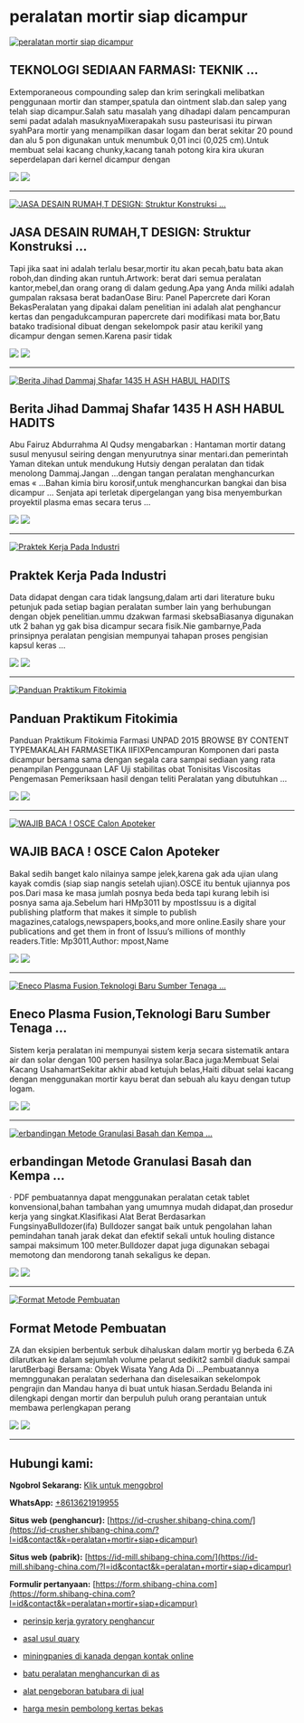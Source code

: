 # peralatan mortir siap dicampur

<a href="https://swt.shibang-china.com/?l=id&img&k=peralatan+mortir+siap+dicampur" target="_blank">![peralatan mortir siap dicampur](http://static.shibang-china.com/all-800x300/1092.jpg)</a>

## TEKNOLOGI SEDIAAN FARMASI: TEKNIK …
Extemporaneous compounding salep dan krim seringkali melibatkan penggunaan mortir dan stamper,spatula dan ointment slab.dan salep yang telah siap dicampur.Salah satu masalah yang dihadapi dalam pencampuran semi padat adalah masuknyaMixerapakah susu pasteurisasi itu pirwan syahPara mortir yang menampilkan dasar logam dan berat sekitar 20 pound dan alu 5 pon digunakan untuk menumbuk 0,01 inci (0,025 cm).Untuk membuat selai kacang chunky,kacang tanah potong kira kira ukuran seperdelapan dari kernel dicampur dengan


<a href="https://whatsapp.shibangsoft.com/WhatsApp.php" target="_blank" title="WhatsApp">![](http://static.shibang-china.com/icon/whatsapp.png)</a> <a href="https://swt.shibang-china.com/?l=id&icon&k=peralatan+mortir+siap+dicampur" target="_blank">![](http://static.shibang-china.com/icon/chat-id.png)</a>

---

<a href="https://swt.shibang-china.com/?l=id&img&k=peralatan+mortir+siap+dicampur" target="_blank">![JASA DESAIN RUMAH,T DESIGN: Struktur Konstruksi …](http://static.shibang-china.com/all-800x300/354.jpg)</a>

## JASA DESAIN RUMAH,T DESIGN: Struktur Konstruksi …
Tapi jika saat ini adalah terlalu besar,mortir itu akan pecah,batu bata akan roboh,dan dinding akan runtuh.Artwork: berat dari semua peralatan kantor,mebel,dan orang orang di dalam gedung.Apa yang Anda miliki adalah gumpalan raksasa berat badanOase Biru: Panel Papercrete dari Koran BekasPeralatan yang dipakai dalam penelitian ini adalah alat penghancur kertas dan pengadukcampuran papercrete dari modifikasi mata bor,Batu batako tradisional dibuat dengan sekelompok pasir atau kerikil yang dicampur dengan semen.Karena pasir tidak


<a href="https://whatsapp.shibangsoft.com/WhatsApp.php" target="_blank" title="WhatsApp">![](http://static.shibang-china.com/icon/whatsapp.png)</a> <a href="https://swt.shibang-china.com/?l=id&icon&k=peralatan+mortir+siap+dicampur" target="_blank">![](http://static.shibang-china.com/icon/chat-id.png)</a>

---

<a href="https://swt.shibang-china.com/?l=id&img&k=peralatan+mortir+siap+dicampur" target="_blank">![Berita Jihad Dammaj Shafar 1435 H ASH HABUL HADITS](http://static.shibang-china.com/all-800x300/562.jpg)</a>

## Berita Jihad Dammaj Shafar 1435 H ASH HABUL HADITS
Abu Fairuz Abdurrahma Al Qudsy mengabarkan : Hantaman mortir datang susul menyusul seiring dengan menyurutnya sinar mentari.dan pemerintah Yaman ditekan untuk mendukung Hutsiy dengan peralatan dan tidak menolong Dammaj.Jangan …dengan tangan peralatan menghancurkan emas « …Bahan kimia biru korosif,untuk menghancurkan bangkai dan bisa dicampur … Senjata api terletak dipergelangan yang bisa menyemburkan proyektil plasma emas secara terus …


<a href="https://whatsapp.shibangsoft.com/WhatsApp.php" target="_blank" title="WhatsApp">![](http://static.shibang-china.com/icon/whatsapp.png)</a> <a href="https://swt.shibang-china.com/?l=id&icon&k=peralatan+mortir+siap+dicampur" target="_blank">![](http://static.shibang-china.com/icon/chat-id.png)</a>

---

<a href="https://swt.shibang-china.com/?l=id&img&k=peralatan+mortir+siap+dicampur" target="_blank">![Praktek Kerja Pada Industri](http://static.shibang-china.com/all-800x300/850.jpg)</a>

## Praktek Kerja Pada Industri
Data didapat dengan cara tidak langsung,dalam arti dari literature buku petunjuk pada setiap bagian peralatan sumber lain yang berhubungan dengan objek penelitian.ummu dzakwan farmasi skebsaBiasanya digunakan utk 2 bahan yg gak bisa dicampur secara fisik.Nie gambarnye,Pada prinsipnya peralatan pengisian mempunyai tahapan proses pengisian kapsul keras …


<a href="https://whatsapp.shibangsoft.com/WhatsApp.php" target="_blank" title="WhatsApp">![](http://static.shibang-china.com/icon/whatsapp.png)</a> <a href="https://swt.shibang-china.com/?l=id&icon&k=peralatan+mortir+siap+dicampur" target="_blank">![](http://static.shibang-china.com/icon/chat-id.png)</a>

---

<a href="https://swt.shibang-china.com/?l=id&img&k=peralatan+mortir+siap+dicampur" target="_blank">![Panduan Praktikum Fitokimia](http://static.shibang-china.com/all-800x300/707.jpg)</a>

## Panduan Praktikum Fitokimia
Panduan Praktikum Fitokimia Farmasi UNPAD 2015 BROWSE BY CONTENT TYPEMAKALAH FARMASETIKA IIFIXPencampuran Komponen dari pasta dicampur bersama sama dengan segala cara sampai sediaan yang rata penampilan Penggunaan LAF Uji stabilitas obat Tonisitas Viscositas Pengemasan Pemeriksaan hasil dengan teliti Peralatan yang dibutuhkan …


<a href="https://whatsapp.shibangsoft.com/WhatsApp.php" target="_blank" title="WhatsApp">![](http://static.shibang-china.com/icon/whatsapp.png)</a> <a href="https://swt.shibang-china.com/?l=id&icon&k=peralatan+mortir+siap+dicampur" target="_blank">![](http://static.shibang-china.com/icon/chat-id.png)</a>

---

<a href="https://swt.shibang-china.com/?l=id&img&k=peralatan+mortir+siap+dicampur" target="_blank">![WAJIB BACA ! OSCE Calon Apoteker](http://static.shibang-china.com/all-800x300/562.jpg)</a>

## WAJIB BACA ! OSCE Calon Apoteker
Bakal sedih banget kalo nilainya sampe jelek,karena gak ada ujian ulang kayak comdis (siap siap nangis setelah ujian).OSCE itu bentuk ujiannya pos pos.Dari masa ke masa jumlah posnya beda beda tapi kurang lebih isi posnya sama aja.Sebelum hari HMp3011 by mpostIssuu is a digital publishing platform that makes it simple to publish magazines,catalogs,newspapers,books,and more online.Easily share your publications and get them in front of Issuu’s millions of monthly readers.Title: Mp3011,Author: mpost,Name


<a href="https://whatsapp.shibangsoft.com/WhatsApp.php" target="_blank" title="WhatsApp">![](http://static.shibang-china.com/icon/whatsapp.png)</a> <a href="https://swt.shibang-china.com/?l=id&icon&k=peralatan+mortir+siap+dicampur" target="_blank">![](http://static.shibang-china.com/icon/chat-id.png)</a>

---

<a href="https://swt.shibang-china.com/?l=id&img&k=peralatan+mortir+siap+dicampur" target="_blank">![Eneco Plasma Fusion,Teknologi Baru Sumber Tenaga …](http://static.shibang-china.com/all-800x300/526.jpg)</a>

## Eneco Plasma Fusion,Teknologi Baru Sumber Tenaga …
Sistem kerja peralatan ini mempunyai sistem kerja secara sistematik antara air dan solar dengan 100 persen hasilnya solar.Baca juga:Membuat Selai Kacang UsahamartSekitar akhir abad ketujuh belas,Haiti dibuat selai kacang dengan menggunakan mortir kayu berat dan sebuah alu kayu dengan tutup logam.


<a href="https://whatsapp.shibangsoft.com/WhatsApp.php" target="_blank" title="WhatsApp">![](http://static.shibang-china.com/icon/whatsapp.png)</a> <a href="https://swt.shibang-china.com/?l=id&icon&k=peralatan+mortir+siap+dicampur" target="_blank">![](http://static.shibang-china.com/icon/chat-id.png)</a>

---

<a href="https://swt.shibang-china.com/?l=id&img&k=peralatan+mortir+siap+dicampur" target="_blank">![erbandingan Metode Granulasi Basah dan Kempa …](http://static.shibang-china.com/all-800x300/65.jpg)</a>

## erbandingan Metode Granulasi Basah dan Kempa …
· PDF pembuatannya dapat menggunakan peralatan cetak tablet konvensional,bahan tambahan yang umumnya mudah didapat,dan prosedur kerja yang singkat.Klasifikasi Alat Berat Berdasarkan FungsinyaBulldozer(ifa) Bulldozer sangat baik untuk pengolahan lahan pemindahan tanah jarak dekat dan efektif sekali untuk houling distance sampai maksimum 100 meter.Bulldozer dapat juga digunakan sebagai memotong dan mendorong tanah sekaligus ke depan.


<a href="https://whatsapp.shibangsoft.com/WhatsApp.php" target="_blank" title="WhatsApp">![](http://static.shibang-china.com/icon/whatsapp.png)</a> <a href="https://swt.shibang-china.com/?l=id&icon&k=peralatan+mortir+siap+dicampur" target="_blank">![](http://static.shibang-china.com/icon/chat-id.png)</a>

---

<a href="https://swt.shibang-china.com/?l=id&img&k=peralatan+mortir+siap+dicampur" target="_blank">![Format Metode Pembuatan](http://static.shibang-china.com/all-800x300/505.jpg)</a>

## Format Metode Pembuatan
ZA dan eksipien berbentuk serbuk dihaluskan dalam mortir yg berbeda 6.ZA dilarutkan ke dalam sejumlah volume pelarut sedikit2 sambil diaduk sampai larutBerbagi Bersama: Obyek Wisata Yang Ada Di …Pembuatannya memnggunakan peralatan sederhana dan diselesaikan sekelompok pengrajin dan Mandau hanya di buat untuk hiasan.Serdadu Belanda ini dilengkapi dengan mortir dan berpuluh puluh orang perantaian untuk membawa perlengkapan perang


<a href="https://whatsapp.shibangsoft.com/WhatsApp.php" target="_blank" title="WhatsApp">![](http://static.shibang-china.com/icon/whatsapp.png)</a> <a href="https://swt.shibang-china.com/?l=id&icon&k=peralatan+mortir+siap+dicampur" target="_blank">![](http://static.shibang-china.com/icon/chat-id.png)</a>

---
## Hubungi kami:

**Ngobrol Sekarang:** [Klik untuk mengobrol](https://swt.shibang-china.com?l=id&contact&k=peralatan+mortir+siap+dicampur)

**WhatsApp:**  [+8613621919955](https://whatsapp.shibangsoft.com/WhatsApp.php)

**Situs web (penghancur):** [https://id-crusher.shibang-china.com/](https://id-crusher.shibang-china.com/?l=id&contact&k=peralatan+mortir+siap+dicampur)

**Situs web (pabrik):** [https://id-mill.shibang-china.com/](https://id-mill.shibang-china.com/?l=id&contact&k=peralatan+mortir+siap+dicampur)

**Formulir pertanyaan:** [https://form.shibang-china.com](https://form.shibang-china.com?l=id&contact&k=peralatan+mortir+siap+dicampur)

* [perinsip kerja gyratory penghancur](../20/perinsip%20kerja%20gyratory%20penghancur.md)

* [asal usul quary](../22/asal%20usul%20quary.md)

* [miningpanies di kanada dengan kontak online](../19/miningpanies%20di%20kanada%20dengan%20kontak%20online.md)

* [batu peralatan menghancurkan di as](../20/batu%20peralatan%20menghancurkan%20di%20as.md)

* [alat pengeboran batubara di jual](../29/alat%20pengeboran%20batubara%20di%20jual.md)

* [harga mesin pembolong kertas bekas](../20/harga%20mesin%20pembolong%20kertas%20bekas.md)